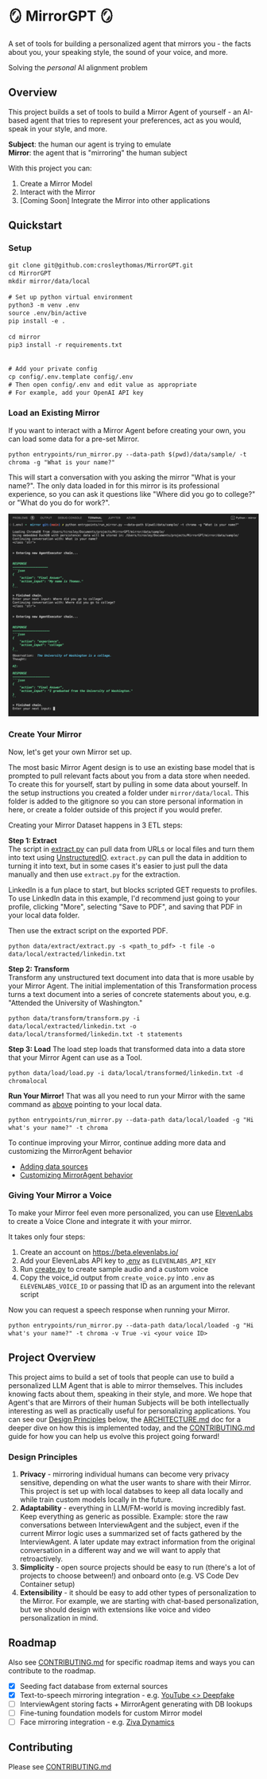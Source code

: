 # 🪞 MirrorGPT 🪞
A set of tools for building a personalized agent that mirrors you - the facts about you, your speaking style, the sound of your voice, and more.

Solving the *personal* AI alignment problem

## Overview 
This project builds a set of tools to build a Mirror Agent of yourself - an AI-based agent that tries to represent your preferences, act as you would, speak in your style, and more.


**Subject**: the human our agent is trying to emulate <br>
**Mirror**: the agent that is "mirroring" the human subject

With this project you can:
1. Create a Mirror Model
2. Interact with the Mirror
3. [Coming Soon] Integrate the Mirror into other applications

## Quickstart

### Setup

```
git clone git@github.com:crosleythomas/MirrorGPT.git
cd MirrorGPT
mkdir mirror/data/local

# Set up python virtual environment
python3 -m venv .env
source .env/bin/active
pip install -e .

cd mirror
pip3 install -r requirements.txt


# Add your private config
cp config/.env.template config/.env
# Then open config/.env and edit value as appropriate
# For example, add your OpenAI API key
```

### Load an Existing Mirror
If you want to interact with a Mirror Agent before creating your own, you can load some data for a pre-set Mirror.

```
python entrypoints/run_mirror.py --data-path $(pwd)/data/sample/ -t chroma -g "What is your name?"
```

This will start a conversation with you asking the mirror "What is your name?". The only data loaded in for this mirror is its professional experience, so you can ask it questions like "Where did you go to college?" or "What do you do for work?".

![Run Mirror Sample Image](assets/run_mirror_sample.png)

### Create Your Mirror
Now, let's get your own Mirror set up.

The most basic Mirror Agent design is to use an existing base model that is prompted to pull relevant facts about you from a data store when needed. To create this for yourself, start by pulling in some data about yourself. In the setup instructions you created a folder under `mirror/data/local`. This folder is added to the gitignore so you can store personal information in here, or create a folder outside of this project if you would prefer.

Creating your Mirror Dataset happens in 3 ETL steps:

<b>Step 1: Extract</b><br>
The script in [extract.py](mirror/data/extract/extract.py) can pull data from URLs or local files and turn them into text using [UnstructuredIO](https://github.com/Unstructured-IO/unstructured). `extract.py` can pull the data in addition to turning it into text, but in some cases it's easier to just pull the data manually and then use `extract.py` for the extraction.

LinkedIn is a fun place to start, but blocks scripted GET requests to profiles. To use LinkedIn data in this example, I'd recommend just going to your profile, clicking "More", selecting "Save to PDF", and saving that PDF in your local data folder.

Then use the extract script on the exported PDF.
```
python data/extract/extract.py -s <path_to_pdf> -t file -o data/local/extracted/linkedin.txt
```

<b>Step 2: Transform</b><br>
Transform any unstructured text document into data that is more usable by your Mirror Agent. The initial implementation of this Transformation process turns a text document into a series of concrete statements about you, e.g. "Attended the University of Washington."
```
python data/transform/transform.py -i data/local/extracted/linkedin.txt -o data/local/transformed/linkedin.txt -t statements
```

<b>Step 3: Load</b>
The load step loads that transformed data into a data store that your Mirror Agent can use as a Tool.
```
python data/load/load.py -i data/local/transformed/linkedin.txt -d chromalocal
```


<b>Run Your Mirror!</b>
That was all you need to run your Mirror with the same command as [above](#load-an-existing-mirror) pointing to your local data.
```
python entrypoints/run_mirror.py --data-path data/local/loaded -g "Hi what's your name?" -t chroma
```

To continue improving your Mirror, continue adding more data and customizing the MirrorAgent behavior
- [Adding data sources](mirror/data/README.md)
- [Customizing MirrorAgent behavior](mirror/mirror_agent/README.md)

### Giving Your Mirror a Voice
To make your Mirror feel even more personalized, you can use [ElevenLabs](https://beta.elevenlabs.io/) to create a Voice Clone and integrate it with your mirror.

It takes only four steps:
1. Create an account on https://beta.elevenlabs.io/ 
2. Add your ElevenLabs API key to [.env](mirror/config/.env) as `ELEVENLABS_API_KEY`
3. Run [create.py](mirror/voice/create_voice.py) to create sample audio and a custom voice
4. Copy the voice_id output from `create_voice.py` into `.env` as `ELEVENLABS_VOICE_ID` or passing that ID as an argument into the relevant script

Now you can request a speech response when running your Mirror.
```
python entrypoints/run_mirror.py --data-path data/local/loaded -g "Hi what's your name?" -t chroma -v True -vi <your voice ID>
```

## Project Overview
This project aims to build a set of tools that people can use to build a personalized LLM Agent that is able to mirror themselves. This includes knowing facts about them, speaking in their style, and more. We hope that Agent's that are Mirrors of their human Subjects will be both intellectually interesting as well as practically useful for personalizing applications. You can see our [Design Principles](#design-principles) below, the [ARCHITECTURE.md](docs/ARCHITECTURE.md) doc for a deeper dive on how this is implemented today, and the [CONTRIBUTING.md](docs/CONTRIBUTING.md) guide for how you can help us evolve this project going forward!

### Design Principles
1. **Privacy** - mirroring individual humans can become very privacy sensitive, depending on what the user wants to share with their Mirror. This project is set up with local databses to keep all data locally and while train custom models locally in the future.
2. **Adaptability** - everything in LLM/FM-world is moving incredibly fast. Keep everything as generic as possible. Example: store the raw conversations between InterviewAgent and the subject, even if the current Mirror logic uses a summarized set of facts gathered by the InterviewAgent. A later update may extract information from the original conversation in a different way and we will want to apply that retroactively.
3. **Simplicity** - open source projects should be easy to run (there's a lot of projects to choose between!) and onboard onto (e.g. VS Code Dev Container setup)
4. **Extensibility** - it should be easy to add other types of personalization to the Mirror. For example, we are starting with chat-based personalization, but we should design with extensions like voice and video personalization in mind.

## Roadmap
Also see [CONTRIBUTING.md](docs/ONTRIBUTING.md) for specific roadmap items and ways you can contribute to the roadmap.
- [X] Seeding fact database from external sources
- [X] Text-to-speech mirroring integration - e.g. [YouTube <> Deepfake](https://twitter.com/aleemrehmtulla/status/1644728115032207367)
- [ ] InterviewAgent storing facts + MirrorAgent generating with DB lookups
- [ ] Fine-tuning foundation models for custom Mirror model
- [ ] Face mirroring integration - e.g. [Ziva Dynamics](https://zivadynamics.com/)

## Contributing
Please see [CONTRIBUTING.md](docs/CONTRIBUTING.md)
